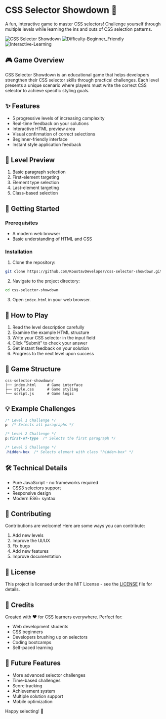 # CSS Selector Showdown 🎯

A fun, interactive game to master CSS selectors! Challenge yourself through multiple levels while learning the ins and outs of CSS selection patterns.

![CSS Selector Showdown](https://img.shields.io/badge/CSS-Game-blue)
![Difficulty-Beginner_Friendly](https://img.shields.io/badge/Difficulty-Beginner_Friendly-brightgreen)
![Interactive-Learning](https://img.shields.io/badge/Interactive-Learning-orange)

## 🎮 Game Overview

CSS Selector Showdown is an educational game that helps developers strengthen their CSS selector skills through practical challenges. Each level presents a unique scenario where players must write the correct CSS selector to achieve specific styling goals.

## ✨ Features

- 5 progressive levels of increasing complexity
- Real-time feedback on your solutions
- Interactive HTML preview area
- Visual confirmation of correct selections
- Beginner-friendly interface
- Instant style application feedback

## 🎯 Level Preview

1. Basic paragraph selection
2. First-element targeting
3. Element type selection
4. Last-element targeting
5. Class-based selection

## 🚀 Getting Started

### Prerequisites

- A modern web browser
- Basic understanding of HTML and CSS

### Installation

1. Clone the repository:
```bash
git clone https://github.com/KoustavDeveloper/css-selector-showdown.git
```

2. Navigate to the project directory:
```bash
cd css-selector-showdown
```

3. Open `index.html` in your web browser.

## 🎯 How to Play

1. Read the level description carefully
2. Examine the example HTML structure
3. Write your CSS selector in the input field
4. Click "Submit" to check your answer
5. Get instant feedback on your solution
6. Progress to the next level upon success

## 🎨 Game Structure

```
css-selector-showdown/
├── index.html     # Game interface
├── style.css      # Game styling
└── script.js      # Game logic
```

## 💡 Example Challenges

```css
/* Level 1 Challenge */
p  /* Selects all paragraphs */

/* Level 2 Challenge */
p:first-of-type  /* Selects the first paragraph */

/* Level 5 Challenge */
.hidden-box  /* Selects element with class "hidden-box" */
```

## 🛠️ Technical Details

- Pure JavaScript - no frameworks required
- CSS3 selectors support
- Responsive design
- Modern ES6+ syntax

## 🤝 Contributing

Contributions are welcome! Here are some ways you can contribute:

1. Add new levels
2. Improve the UI/UX
3. Fix bugs
4. Add new features
5. Improve documentation

## 📝 License

This project is licensed under the MIT License - see the [LICENSE](LICENSE) file for details.

## 🌟 Credits

Created with ❤️ for CSS learners everywhere. Perfect for:
- Web development students
- CSS beginners
- Developers brushing up on selectors
- Coding bootcamps
- Self-paced learning

## 🔮 Future Features

- More advanced selector challenges
- Time-based challenges
- Score tracking
- Achievement system
- Multiple solution support
- Mobile optimization

Happy selecting! 🎉